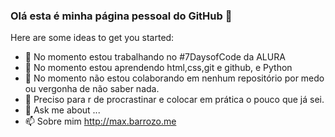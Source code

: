 ### Olá esta é minha página pessoal do GitHub 👋


Here are some ideas to get you started:

- 🔭 No momento estou trabalhando no #7DaysofCode da ALURA
- 🌱 No momento estou aprendendo html,css,git e github, e Python
- 👯 No momento não estou colaborando em nenhum repositório por medo ou vergonha de não saber nada.
- 🤔 Preciso para r de procrastinar e colocar em prática o pouco que já sei.
- 💬 Ask me about ...
- 📫 Sobre mim  http://max.barrozo.me

